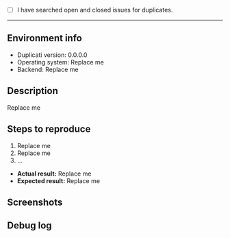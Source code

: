 <!-- This is an issue template. By following the instructions and filling out the sections below, you will help the developers get the necessary information to fix your issue. You may remove sections that aren't relevant to your particular case. You can also preview your report before submitting it. -->

<!-- Please search to see if an issue has already been created for your report. -->
<!-- Replace the empty checkbox [ ] below with a checked one [x] if you already searched for duplicate bugs. -->
- [ ] I have searched open and closed issues for duplicates.

----------------------------------------

## Environment info
<!-- Please include some relevant information about your environment. -->
<!-- For Backend, please indicate the backup destination (e.g. Amazon S3, OneDrive, FTP, WebDAV, local). -->
- Duplicati version: 0.0.0.0
- Operating system: Replace me
- Backend: Replace me

## Description
<!-- Describe the issue that you are experiencing below. -->
Replace me

## Steps to reproduce
<!-- List the steps to reproduce the bug if possible. -->
1. Replace me
2. Replace me
3. ...

<!-- For "Actual result", describe what happens after you run the steps above (i.e. buggy behavior). -->
<!-- For "Expected result", describe what should happen after you run the steps above (i.e. corrected behavior). -->
- **Actual result:** 
Replace me
- **Expected result:**
Replace me

## Screenshots
<!-- Make your point clear more easily with screenshots. -->
<!-- You can drag & drop or paste your images below. -->

## Debug log
<!-- Posting a debug log helps the developers find and fix your issue more easily. -->
<!-- Please wrap your code in code blocks with triple backticks. -->
